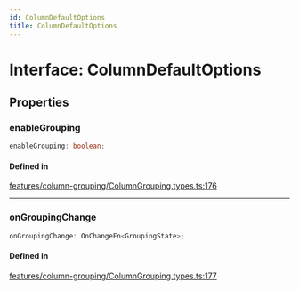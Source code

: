 ```yaml
---
id: ColumnDefaultOptions
title: ColumnDefaultOptions
---
```


# Interface: ColumnDefaultOptions

## Properties

### enableGrouping

```ts
enableGrouping: boolean;
```

#### Defined in

[features/column-grouping/ColumnGrouping.types.ts:176](https://github.com/TanStack/table/blob/b1e6b79157b0debc7222660572b06c8b857f4605/packages/table-core/src/features/column-grouping/ColumnGrouping.types.ts#L176)

***

### onGroupingChange

```ts
onGroupingChange: OnChangeFn<GroupingState>;
```

#### Defined in

[features/column-grouping/ColumnGrouping.types.ts:177](https://github.com/TanStack/table/blob/b1e6b79157b0debc7222660572b06c8b857f4605/packages/table-core/src/features/column-grouping/ColumnGrouping.types.ts#L177)
